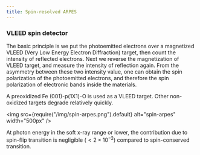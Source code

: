 ```yaml
---
title: Spin-resolved ARPES
---
```


### VLEED spin detector
The basic principle is we put the photoemitted electrons over a magnetized VLEED
(Very Low Energy Electron Diffraction) target, then count the intensity of
reflected electrons. Next we reverse the magnetization of VLEED target, and
measure the intensity of reflection again. From the asymmetry between these two
intensity value, one can obtain the spin polarization of the photoemitted
electrons, and therefore the spin polarization of electronic bands inside the
materials.

A preoxidized Fe (001)-p(1X1)-O is used as a VLEED target. Other non-oxidized
targets degrade relatively quickly.

<img
  src={require("/img/spin-arpes.png").default}
  alt="spin-arpes"
  width="500px"
/>

At photon energy in the soft x-ray range or lower, the contribution due to
spin-flip transition is negligible $(< 2 \times 10^{−2})$ compared to
spin-conserved transition.
